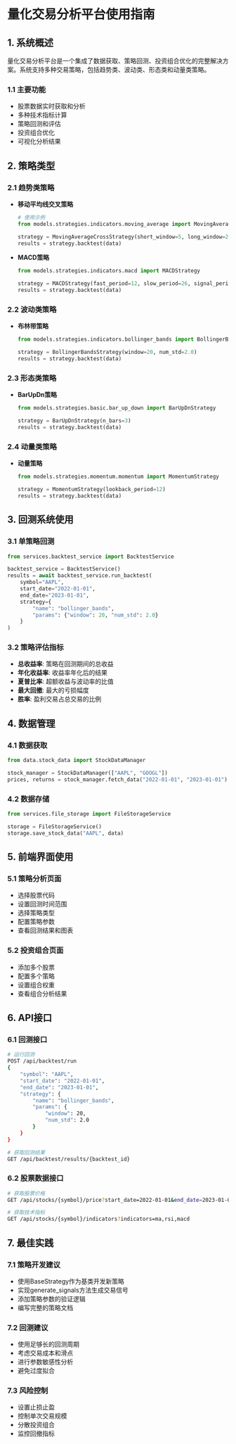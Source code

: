 # 量化交易分析平台使用指南

## 1. 系统概述

量化交易分析平台是一个集成了数据获取、策略回测、投资组合优化的完整解决方案。系统支持多种交易策略，包括趋势类、波动类、形态类和动量类策略。

### 1.1 主要功能
- 股票数据实时获取和分析
- 多种技术指标计算
- 策略回测和评估
- 投资组合优化
- 可视化分析结果

## 2. 策略类型

### 2.1 趋势类策略
- **移动平均线交叉策略**
  ```python
  # 使用示例
  from models.strategies.indicators.moving_average import MovingAverageCrossStrategy
  
  strategy = MovingAverageCrossStrategy(short_window=5, long_window=20)
  results = strategy.backtest(data)
  ```

- **MACD策略**
  ```python
  from models.strategies.indicators.macd import MACDStrategy
  
  strategy = MACDStrategy(fast_period=12, slow_period=26, signal_period=9)
  results = strategy.backtest(data)
  ```

### 2.2 波动类策略
- **布林带策略**
  ```python
  from models.strategies.indicators.bollinger_bands import BollingerBandsStrategy
  
  strategy = BollingerBandsStrategy(window=20, num_std=2.0)
  results = strategy.backtest(data)
  ```

### 2.3 形态类策略
- **BarUpDn策略**
  ```python
  from models.strategies.basic.bar_up_down import BarUpDnStrategy
  
  strategy = BarUpDnStrategy(n_bars=3)
  results = strategy.backtest(data)
  ```

### 2.4 动量类策略
- **动量策略**
  ```python
  from models.strategies.momentum.momentum import MomentumStrategy
  
  strategy = MomentumStrategy(lookback_period=12)
  results = strategy.backtest(data)
  ```

## 3. 回测系统使用

### 3.1 单策略回测
```python
from services.backtest_service import BacktestService

backtest_service = BacktestService()
results = await backtest_service.run_backtest(
    symbol="AAPL",
    start_date="2022-01-01",
    end_date="2023-01-01",
    strategy={
        "name": "bollinger_bands",
        "params": {"window": 20, "num_std": 2.0}
    }
)
```

### 3.2 策略评估指标
- **总收益率**: 策略在回测期间的总收益
- **年化收益率**: 收益率年化后的结果
- **夏普比率**: 超额收益与波动率的比值
- **最大回撤**: 最大的亏损幅度
- **胜率**: 盈利交易占总交易的比例

## 4. 数据管理

### 4.1 数据获取
```python
from data.stock_data import StockDataManager

stock_manager = StockDataManager(["AAPL", "GOOGL"])
prices, returns = stock_manager.fetch_data("2022-01-01", "2023-01-01")
```

### 4.2 数据存储
```python
from services.file_storage import FileStorageService

storage = FileStorageService()
storage.save_stock_data("AAPL", data)
```

## 5. 前端界面使用

### 5.1 策略分析页面
- 选择股票代码
- 设置回测时间范围
- 选择策略类型
- 配置策略参数
- 查看回测结果和图表

### 5.2 投资组合页面
- 添加多个股票
- 配置多个策略
- 设置组合权重
- 查看组合分析结果

## 6. API接口

### 6.1 回测接口
```bash
# 运行回测
POST /api/backtest/run
{
    "symbol": "AAPL",
    "start_date": "2022-01-01",
    "end_date": "2023-01-01",
    "strategy": {
        "name": "bollinger_bands",
        "params": {
            "window": 20,
            "num_std": 2.0
        }
    }
}

# 获取回测结果
GET /api/backtest/results/{backtest_id}
```

### 6.2 股票数据接口
```bash
# 获取股票价格
GET /api/stocks/{symbol}/price?start_date=2022-01-01&end_date=2023-01-01

# 获取技术指标
GET /api/stocks/{symbol}/indicators?indicators=ma,rsi,macd
```

## 7. 最佳实践

### 7.1 策略开发建议
- 使用BaseStrategy作为基类开发新策略
- 实现generate_signals方法生成交易信号
- 添加策略参数的验证逻辑
- 编写完整的策略文档

### 7.2 回测建议
- 使用足够长的回测周期
- 考虑交易成本和滑点
- 进行参数敏感性分析
- 避免过度拟合

### 7.3 风险控制
- 设置止损止盈
- 控制单次交易规模
- 分散投资组合
- 监控回撤指标